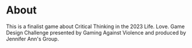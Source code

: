 # About
This is a finalist game about Critical Thinking in the 2023 Life. Love. Game Design Challenge presented by Gaming Against Violence and produced by Jennifer Ann's Group.
